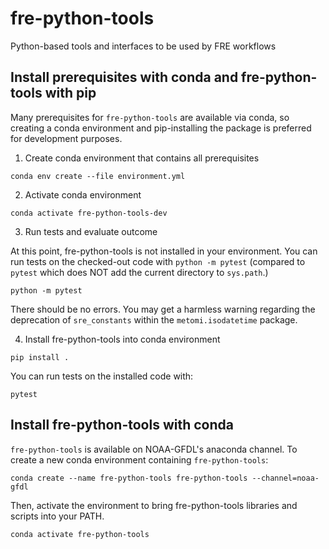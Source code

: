 # fre-python-tools
Python-based tools and interfaces to be used by FRE workflows

## Install prerequisites with conda and fre-python-tools with pip

Many prerequisites for `fre-python-tools` are available via conda, so
creating a conda environment and pip-installing the package is preferred for
development purposes.

1. Create conda environment that contains all prerequisites
```
conda env create --file environment.yml
```

2. Activate conda environment

```
conda activate fre-python-tools-dev
```

3. Run tests and evaluate outcome

At this point, fre-python-tools is not installed in your environment.
You can run tests on the checked-out code with `python -m pytest`
(compared to `pytest` which does NOT add the current directory to `sys.path`.)

```
python -m pytest
```

There should be no errors. You may get a harmless
warning regarding the deprecation of `sre_constants` within the `metomi.isodatetime`
package.

4. Install fre-python-tools into conda environment
```
pip install .
```

You can run tests on the installed code with:
```
pytest
```

## Install fre-python-tools with conda

`fre-python-tools` is available on NOAA-GFDL's anaconda channel.
To create a new conda environment containing `fre-python-tools`:


```
conda create --name fre-python-tools fre-python-tools --channel=noaa-gfdl
```

Then, activate the environment to bring fre-python-tools libraries and scripts into your PATH.

```
conda activate fre-python-tools
```
